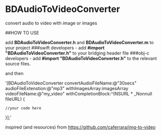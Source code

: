 # BDAudioToVideoConverter
convert audio to video with image or images

##HOW TO USE

add **BDAudioToVideoConverter.h** and **BDAudioToVideoConverter.m** to your project 
###swift developers - add **#import "BDAudioToVideoConverter.h"** to your bridging header file
###obj-c developers - add **#import "BDAudioToVideoConverter.h"** to the relevant source files.

and then 

'[BDAudioToVideoConverter convertAudioFileName:@"30secs" audioFileExtenstion:@"mp3" withImagesArray:imagesArray videoFileName:@"my_video" withCompletionBlock:^(NSURL * _Nonnull fileURL) {

    //your code here
}];'

inspired (and resources) from
https://github.com/caferrara/img-to-video
